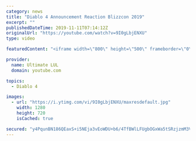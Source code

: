 ```yaml
---
category: news
title: "Diablo 4 Announcement Reaction Blizzcon 2019"
excerpt: ""
publishedDateTime: 2019-11-11T07:14:12Z
originalUrl: "https://youtube.com/watch?v=9I0gLbjENXU"
type: video

featuredContent: "<iframe width=\"800\" height=\"500\" frameborder=\"0\" src=\"https://www.youtube.com/embed/9I0gLbjENXU\" allow=\"accelerometer; autoplay; encrypted-media; gyroscope; picture-in-picture\" allowfullscreen></iframe>"

provider:
  name: Ultimate LUL
  domain: youtube.com

topics:
  - Diablo 4

images:
  - url: "https://i.ytimg.com/vi/9I0gLbjENXU/maxresdefault.jpg"
    width: 1280
    height: 720
    isCached: true

secured: "y4PqunBN186QEaxS+i5NEja3vEoWDU+b6/4TfBWlLFUgbOGxWa5tSRzjzmM3Vq4mbPW1DtQ08k6CLOk2AuTFvvLgGhH+V3Zifvjw+ITmBb5dPy/WTkAyDO4JKBeF+HPKVQJvxe4uZ1LpxbRn46ggG0yhDhErr9xJYwTjuqadIuR4KK1hzcZFqz7J43Wy8uQ8uOIxensH6G0Ygj7b6Jvs6RZkd8crSx2b3fj5nnbqqFZi3FsYBgdWC1Tz++OakIQCB97AX41KzwrUtVNjo7QIEQdIsISq2RmckPv1lKOlqbKDvUQSE4L1JBNoAnZKMMaN/ttzp6tCPx1Q2hdYhV3WjiQJl04IiQjhZOlShSiedlpaygScX2DYThoLx5qVFxq9Yr2s/iK6HdkSr4eR6vqlOpusoHHiCAxDU47P6zBQPEQ=;f3+4Pb7Yt7wpoflP10T/jQ=="
---
```



